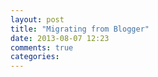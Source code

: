 ```yaml
---
layout: post
title: "Migrating from Blogger"
date: 2013-08-07 12:23
comments: true
categories: 
---
```

